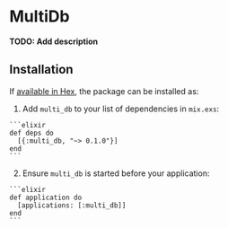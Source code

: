 # MultiDb

**TODO: Add description**

## Installation

If [available in Hex](https://hex.pm/docs/publish), the package can be installed as:

  1. Add `multi_db` to your list of dependencies in `mix.exs`:

    ```elixir
    def deps do
      [{:multi_db, "~> 0.1.0"}]
    end
    ```

  2. Ensure `multi_db` is started before your application:

    ```elixir
    def application do
      [applications: [:multi_db]]
    end
    ```

